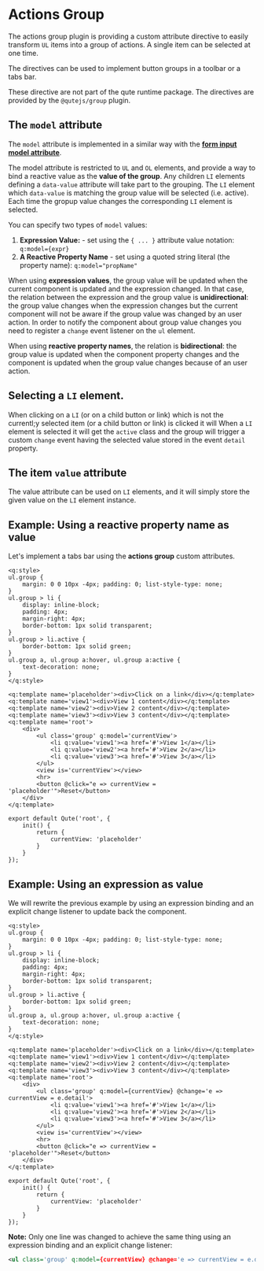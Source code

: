 # Actions Group

The actions group plugin is providing a custom attribute directive to easily transform `UL` items into a group of actions. A single item can be selected at one time.

The directives can be used to implement button groups in a toolbar or a tabs bar.

These directive are not part of the qute runtime package. The directives are provided by the `@qutejs/group` plugin.


## The `model` attribute

The `model` attribute is implemented in a similar way with the **[form input model attribute](#/plugins/form)**.

The model attribute is restricted to `UL` and `OL` elements, and provide a way to bind a reactive value as the **value of the group**. Any children `LI` elements defining a `data-value` attribute will take part to the grouping. The `LI` element which `data-value` is matching the group value will be selected (i.e. active). Each time the gropup value changes the corresponding `LI` element is selected.

You can specify two types of `model` values:

1. **Expression Value:** - set using the `{ ... }` attribute value notation: `q:model={expr}`
2. **A Reactive Property Name** - set using a quoted string literal (the property name): `q:model="propName"`

When using **expression values**, the group value will be updated when the current component is updated and the expression changed. In that case, the relation between the expression and the group value is **unidirectional**: the group value changes when the expression changes but the current component will not be aware if the group value was changed by an user action.
In order to notify the component about group value changes you need to register a `change` event listener on the `ul` element.

When using **reactive property names**, the relation is **bidirectional**: the group value is updated when the component property changes and the component is updated when the group value changes because of an user action.

## Selecting a `LI` element.
When clicking on a `LI` (or on a child button or link) which is not the currentl;y selected item (or a child button or link) is clicked it will
When a `LI` element is selected it will get the `active` class and the group will trigger a custom `change` event having the selected value stored in the event `detail` property.

## The item `value` attribute

The value attribute can be used on `LI` elements, and it will simply store the given value on the `LI` element instance.

## Example: Using a reactive property name as value

Let's implement a tabs bar using the **actions group** custom attributes.

```jsq
<q:style>
ul.group {
    margin: 0 0 10px -4px; padding: 0; list-style-type: none;
}
ul.group > li {
    display: inline-block;
    padding: 4px;
    margin-right: 4px;
    border-bottom: 1px solid transparent;
}
ul.group > li.active {
    border-bottom: 1px solid green;
}
ul.group a, ul.group a:hover, ul.group a:active {
    text-decoration: none;
}
</q:style>

<q:template name='placeholder'><div>Click on a link</div></q:template>
<q:template name='view1'><div>View 1 content</div></q:template>
<q:template name='view2'><div>View 2 content</div></q:template>
<q:template name='view3'><div>View 3 content</div></q:template>
<q:template name='root'>
	<div>
		<ul class='group' q:model='currentView'>
			<li q:value='view1'><a href='#'>View 1</a></li>
			<li q:value='view2'><a href='#'>View 2</a></li>
			<li q:value='view3'><a href='#'>View 3</a></li>
		</ul>
		<view is='currentView'></view>
		<hr>
		<button @click="e => currentView = 'placeholder'">Reset</button>
	</div>
</q:template>

export default Qute('root', {
	init() {
		return {
			currentView: 'placeholder'
		}
	}
});
```

## Example: Using an expression as value

We will rewrite the previous example by using an expression binding and an explicit change listener to update back the component.

```jsq
<q:style>
ul.group {
    margin: 0 0 10px -4px; padding: 0; list-style-type: none;
}
ul.group > li {
    display: inline-block;
    padding: 4px;
    margin-right: 4px;
    border-bottom: 1px solid transparent;
}
ul.group > li.active {
    border-bottom: 1px solid green;
}
ul.group a, ul.group a:hover, ul.group a:active {
    text-decoration: none;
}
</q:style>

<q:template name='placeholder'><div>Click on a link</div></q:template>
<q:template name='view1'><div>View 1 content</div></q:template>
<q:template name='view2'><div>View 2 content</div></q:template>
<q:template name='view3'><div>View 3 content</div></q:template>
<q:template name='root'>
	<div>
		<ul class='group' q:model={currentView} @change='e => currentView = e.detail'>
			<li q:value='view1'><a href='#'>View 1</a></li>
			<li q:value='view2'><a href='#'>View 2</a></li>
			<li q:value='view3'><a href='#'>View 3</a></li>
		</ul>
		<view is='currentView'></view>
		<hr>
		<button @click="e => currentView = 'placeholder'">Reset</button>
	</div>
</q:template>

export default Qute('root', {
	init() {
		return {
			currentView: 'placeholder'
		}
	}
});
```

**Note:** Only one line was changed to achieve the same thing using an expression binding and an explicit change listener:

```xml
<ul class='group' q:model={currentView} @change='e => currentView = e.detail'>
```

